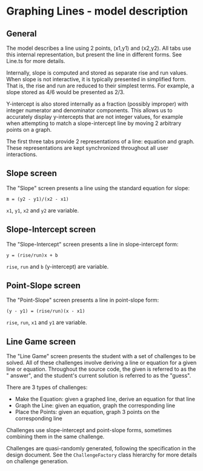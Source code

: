 # Graphing Lines - model description

## General

The model describes a line using 2 points, (x1,y1) and (x2,y2). All tabs use this internal representation, but present
the line in different forms. See Line.ts for more details.

Internally, slope is computed and stored as separate rise and run values. When slope is not interactive, it is typically
presented in simplified form. That is, the rise and run are reduced to their simplest terms. For example, a slope stored
as 4/6 would be presented as 2/3.

Y-intercept is also stored internally as a fraction (possibly improper) with integer numerator and denominator
components. This allows us to accurately display y-intercepts that are not integer values, for example when attempting
to match a slope-intercept line by moving 2 arbitrary points on a graph.

The first three tabs provide 2 representations of a line: equation and graph. These representations are kept
synchronized throughout all user interactions.

## Slope screen

The "Slope" screen presents a line using the standard equation for slope:

`m = (y2 - y1)/(x2 - x1)`

`x1`, `y1`, `x2` and `y2` are variable.

## Slope-Intercept screen

The "Slope-Intercept" screen presents a line in slope-intercept form:

`y = (rise/run)x + b`

`rise`, `run` and `b` (y-intercept) are variable.

## Point-Slope screen

The "Point-Slope" screen presents a line in point-slope form:

`(y - y1) = (rise/run)(x - x1)`

`rise`, `run`, `x1` and `y1` are variable.

## Line Game screen

The "Line Game" screen presents the student with a set of challenges to be solved. All of these challenges involve
deriving a line or equation for a given line or equation. Throughout the source code, the given is referred to as the "
answer", and the student's current solution is referred to as the "guess".

There are 3 types of challenges:

- Make the Equation: given a graphed line, derive an equation for that line
- Graph the Line: given an equation, graph the corresponding line
- Place the Points: given an equation, graph 3 points on the corresponding line

Challenges use slope-intercept and point-slope forms, sometimes combining them in the same challenge.

Challenges are quasi-randomly generated, following the specification in the design document. See the `ChallengeFactory`
class hierarchy for more details on challenge generation.

